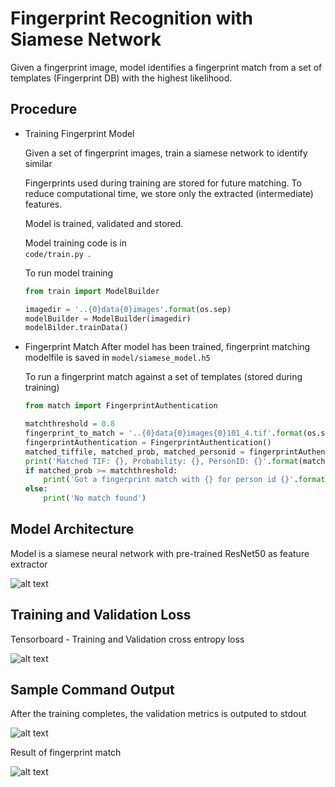 # Fingerprint Recognition with Siamese Network
Given a fingerprint image, model identifies a fingerprint match from a set of templates (Fingerprint DB) with the highest likelihood.

## Procedure
+ Training Fingerprint  Model<p>
    Given a set of fingerprint images, train a siamese network to identify similar <p>
    Fingerprints used during training are stored for future matching. To reduce computational time, we store only the extracted (intermediate) features. <p>
    Model is trained, validated and stored. <p>
    Model training code is in <code> code/train.py </code>.  <p>
    To run model training <p>
    ```python
    from train import ModelBuilder

    imagedir = '..{0}data{0}images'.format(os.sep)
    modelBuilder = ModelBuilder(imagedir)
    modelBilder.trainData()
    ```
    
    
+ Fingerprint Match
    After model has been trained, fingerprint matching modelfile is saved in <code>model/siamese_model.h5</code><p>
    To run a fingerprint match against a set of templates (stored during training)<p>
    ```python
    from match import FingerprintAuthentication
    
    matchthreshold = 0.8
    fingerprint_to_match = '..{0}data{0}images{0}101_4.tif'.format(os.sep)
    fingerprintAuthentication = FingerprintAuthentication()
    matched_tiffile, matched_prob, matched_personid = fingerprintAuthentication.matchFingerprint(fingerprint_to_match)
    print('Matched TIF: {}, Probability: {}, PersonID: {}'.format(matched_tiffile, matched_prob, matched_personid ))
    if matched_prob >= matchthreshold:
        print('Got a fingerprint match with {} for person id {}'.format(matched_tiffile, matched_personid))
    else:
        print('No match found')
    ```
    
## Model Architecture
Model is a siamese neural network with pre-trained ResNet50 as feature extractor<p>
![alt text](https://github.com/techbossmb/FingerPrintMatching/blob/master/readme/model_architecture.JPG?raw=true)

## Training and Validation Loss
Tensorboard  - Training and Validation cross entropy loss<p>
![alt text](https://github.com/techbossmb/FingerPrintMatching/blob/master/readme/binarycrossentropy_graph.PNG?raw=true)

## Sample Command Output
After the training completes, the validation metrics is outputed to stdout <p>
![alt text](https://github.com/techbossmb/FingerPrintMatching/blob/master/readme/training_result.PNG?raw=true)<p>
Result of fingerprint match<p>
![alt text](https://github.com/techbossmb/FingerPrintMatching/blob/master/readme/fingerprintmatch_result.PNG?raw=true)
